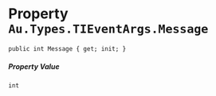 # Property `Au.Types.TIEventArgs.Message`

```
public int Message { get; init; }
```

##### Property Value

`int`